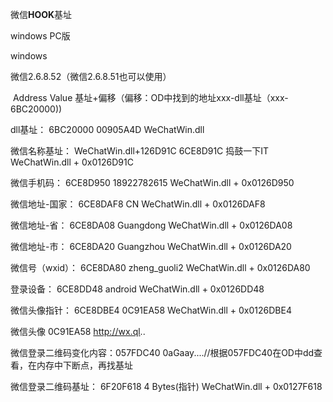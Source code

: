 微信**HOOK**基址

windows PC版



windows 

微信2.6.8.52（微信2.6.8.51也可以使用）



​									Address		Value		   基址+偏移（偏移：OD中找到的地址xxx-dll基址（xxx-6BC20000))

dll基址：					6BC20000	00905A4D		 WeChatWin.dll

微信名称基址：        WeChatWin.dll+126D91C     6CE8D91C	捣鼓一下IT		WeChatWin.dll + 0x0126D91C

微信手机码：			6CE8D950	18922782615	WeChatWin.dll + 0x0126D950

微信地址-国家：	   6CE8DAF8	CN 				     WeChatWin.dll + 0x0126DAF8

微信地址-省：		   6CE8DA08	Guangdong	  WeChatWin.dll + 0x0126DA08

微信地址-市：		  6CE8DA20	Guangzhou		WeChatWin.dll + 0x0126DA20

微信号（wxid）：   6CE8DA80	zheng_guoli2	 WeChatWin.dll + 0x0126DA80

登录设备：			   6CE8DD48	android			  WeChatWin.dll + 0x0126DD48

微信头像指针：	   6CE8DBE4	0C91EA58		  WeChatWin.dll + 0x0126DBE4

微信头像 				 0C91EA58    	http://wx.ql..	



微信登录二维码变化内容：057FDC40	0aGaay....//根据057FDC40在OD中dd查看，在内存中下断点，再找基址

微信登录二维码基址：		6F20F618	4 Bytes(指针)		WeChatWin.dll + 0x0127F618